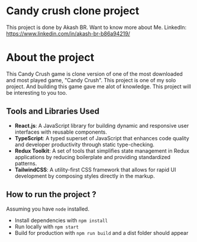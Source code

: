 # Candy crush clone project

This project is done by Akash BR.
Want to know more about Me. LinkedIn: https://www.linkedin.com/in/akash-br-b86a94219/

# About the project

This Candy Crush game is clone version of one of the most downloaded and most played game, "Candy Crush".
This project is one of my solo project. And building this game gave me alot of knowledge. This project will be interesting to you too.

## Tools and Libraries Used

- **React.js**: A JavaScript library for building dynamic and responsive user interfaces with reusable components.
- **TypeScript**: A typed superset of JavaScript that enhances code quality and developer productivity through static type-checking.
- **Redux Toolkit**: A set of tools that simplifies state management in Redux applications by reducing boilerplate and providing standardized patterns.
- **TailwindCSS**: A utility-first CSS framework that allows for rapid UI development by composing styles directly in the markup.

## How to run the project ?

Assuming you have `node` installed.

- Install dependencies with `npm install`
- Run locally with `npm start`
- Build for production with `npm run build` and a dist folder should appear
